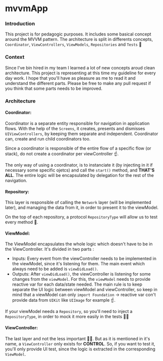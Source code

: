 # mvvmApp


### Introduction

This project is for pedagogic purposes. It includes some basical concept around the MVVM pattern. 
The architecture is split in differents concepts, `Coordinator`, `ViewControllers`, `ViewModels`, `Repositories` and `Tests` 🙌

### Context

Since I've bin hired in my team I learned a lot of new concepts aroud clean architecture. This project is representing at this time my guideline for every day work.
I hope that you'll have as pleasure as me to read it and understand the different parts. Please be free to make any pull request if you think that some parts needs to be improved.

### Architecture

#### Coordinator:

Coordinator is a separate entity responsible for navigation in application flows. With the help of the `Screens`, it creates, presents and dismisses `UIViewControllers`, by keeping them separate and independent.
Coordinator can, create and run child coordinators too.

Since a coordinator is responsible of the entire flow of a specific flow (or stack), do not create a coordinator per viewController ☝️.

The only way of using a coordinator, is to instanciate it (by injecting in it if necessary some specific ojetcs) and call the `start()` method, and **THAT'S ALL**. The entire logic will be encapsulated by delegation for the rest of the navigation.

#### Repository:

This layer is responsible of calling the `Network` layer (will be implemented later), and managing the data from it, in order to present it to the viewModel.

On the top of each repository, a protocol `RepositoryType` will allow us to test every method 💪.

#### ViewModel:

The ViewModel encapsulates the whole logic which doesn't have to be in the ViewController. It's divided in two parts :

* Inputs: Every event from the viewController needs to be implemented in the viewModel, since it's listening for them. The main event which always need to be added is `viewDidLoad()`.
* Outputs: After `viewDidLoad()`, the viewController is listening for some changes from the `viewModel`. For this, the `viewModel` needs to provide reactive var for each data/state needed. The main rule is to keep separate the UI logic between viewModel and viewController, so keep in mind that a viewModel can only `import Foundation` -> reactive var con't provide data from `UIKit` like `UIImage` for example ☝️.

If your viewModel needs a `Repository`, so you'll need to inject a `RepositoryType`, in order to mock it more easily in the tests 🏋️‍♀️

#### ViewController:

The last layer and not the less important 🙇‍♂️. But as it is mentioned in it's name, a `ViewController` only exists for **CONTROL**. So, if you want to test it, you'll only provide UI test, since the logic is extracted in the corresponding `ViewModel`.
